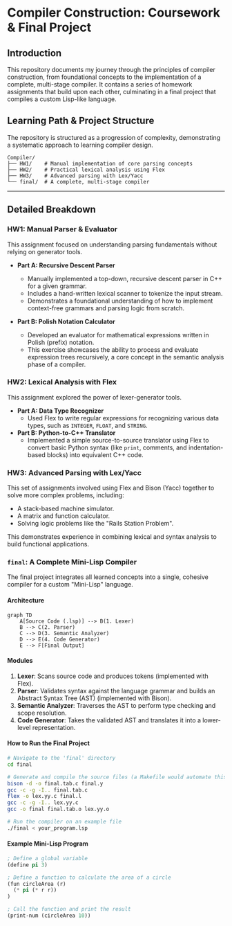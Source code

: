 # Compiler Construction: Coursework & Final Project

## Introduction

This repository documents my journey through the principles of compiler construction, from foundational concepts to the implementation of a complete, multi-stage compiler. It contains a series of homework assignments that build upon each other, culminating in a final project that compiles a custom Lisp-like language.

## Learning Path & Project Structure

The repository is structured as a progression of complexity, demonstrating a systematic approach to learning compiler design.

```
Compiler/
├── HW1/    # Manual implementation of core parsing concepts
├── HW2/    # Practical lexical analysis using Flex
├── HW3/    # Advanced parsing with Lex/Yacc
└── final/  # A complete, multi-stage compiler
```

-----

## Detailed Breakdown

### HW1: Manual Parser & Evaluator

This assignment focused on understanding parsing fundamentals without relying on generator tools.

  * **Part A: Recursive Descent Parser**

      * Manually implemented a top-down, recursive descent parser in C++ for a given grammar.
      * Includes a hand-written lexical scanner to tokenize the input stream.
      * Demonstrates a foundational understanding of how to implement context-free grammars and parsing logic from scratch.

  * **Part B: Polish Notation Calculator**

      * Developed an evaluator for mathematical expressions written in Polish (prefix) notation.
      * This exercise showcases the ability to process and evaluate expression trees recursively, a core concept in the semantic analysis phase of a compiler.

### HW2: Lexical Analysis with Flex

This assignment explored the power of lexer-generator tools.

  * **Part A: Data Type Recognizer**
      * Used Flex to write regular expressions for recognizing various data types, such as `INTEGER`, `FLOAT`, and `STRING`.
  * **Part B: Python-to-C++ Translator**
      * Implemented a simple source-to-source translator using Flex to convert basic Python syntax (like `print`, comments, and indentation-based blocks) into equivalent C++ code.

### HW3: Advanced Parsing with Lex/Yacc

This set of assignments involved using Flex and Bison (Yacc) together to solve more complex problems, including:

  * A stack-based machine simulator.
  * A matrix and function calculator.
  * Solving logic problems like the "Rails Station Problem".

This demonstrates experience in combining lexical and syntax analysis to build functional applications.

### `final`: A Complete Mini-Lisp Compiler

The final project integrates all learned concepts into a single, cohesive compiler for a custom "Mini-Lisp" language.

#### **Architecture**

```mermaid
graph TD
    A[Source Code (.lsp)] --> B(1. Lexer)
    B --> C(2. Parser)
    C --> D(3. Semantic Analyzer)
    D --> E(4. Code Generator)
    E --> F[Final Output]
```

#### **Modules**

1.  **Lexer**: Scans source code and produces tokens (implemented with Flex).
2.  **Parser**: Validates syntax against the language grammar and builds an Abstract Syntax Tree (AST) (implemented with Bison).
3.  **Semantic Analyzer**: Traverses the AST to perform type checking and scope resolution.
4.  **Code Generator**: Takes the validated AST and translates it into a lower-level representation.

#### **How to Run the Final Project**

```bash
# Navigate to the 'final' directory
cd final

# Generate and compile the source files (a Makefile would automate this)
bison -d -o final.tab.c final.y
gcc -c -g -I.. final.tab.c
flex -o lex.yy.c final.l
gcc -c -g -I.. lex.yy.c
gcc -o final final.tab.o lex.yy.o

# Run the compiler on an example file
./final < your_program.lsp
```

#### **Example Mini-Lisp Program**

```lisp
; Define a global variable
(define pi 3)

; Define a function to calculate the area of a circle
(fun circleArea (r)
  (* pi (* r r))
)

; Call the function and print the result
(print-num (circleArea 10))
```
